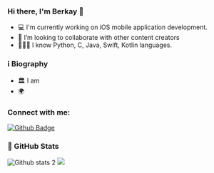 ### Hi there, I'm Berkay 👋


- 💻 I'm currently working on iOS mobile application development.
- 👯 I’m looking to collaborate with other content creators
- 💁🏻‍♂️ I know Python, C, Java, Swift, Kotlin languages.

### ℹ️ Biography

- 🏛 I am 
- 🌍 

### Connect with me:
[![Github Badge](https://img.shields.io/badge/-Github-000?style=quare&labelColor=000&logo=Github&logoColor=white&link=link)](link) 

### 📝 GitHub Stats
![Github stats 2](https://github-readme-stats.vercel.app/api?username=ymnberkay&show_icons=true&theme=radical)
<img src="https://github-readme-stats.vercel.app/api/top-langs?username=ymnberkay&layout=compact"/>


